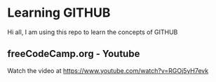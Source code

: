 # Learning GITHUB

Hi all, I am using this repo to learn the concepts of GITHUB

## freeCodeCamp.org - Youtube

Watch the video at https://www.youtube.com/watch?v=RGOj5yH7evk

